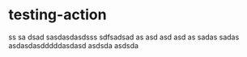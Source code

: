 # testing-action
ss
sa dsad sasdasdasdsss
sdfsadsad as asd asd asd as
sadas
sadas
asdasdasdddddasdasd
asdsda
asdsda
